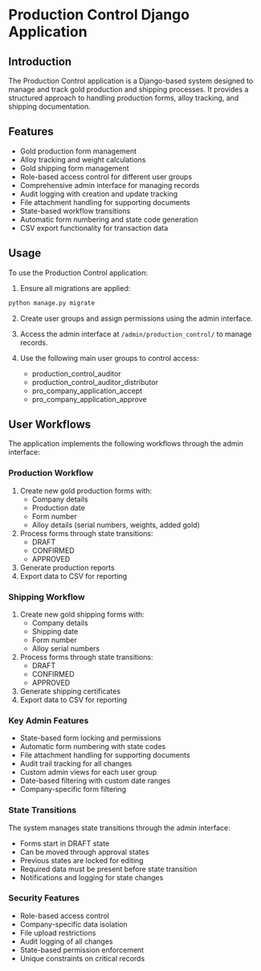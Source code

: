 # Production Control Django Application

## Introduction
The Production Control application is a Django-based system designed to manage and track gold production and shipping processes. It provides a structured approach to handling production forms, alloy tracking, and shipping documentation.

## Features
- Gold production form management
- Alloy tracking and weight calculations
- Gold shipping form management
- Role-based access control for different user groups
- Comprehensive admin interface for managing records
- Audit logging with creation and update tracking
- File attachment handling for supporting documents
- State-based workflow transitions
- Automatic form numbering and state code generation
- CSV export functionality for transaction data

## Usage
To use the Production Control application:

1. Ensure all migrations are applied:
```bash
python manage.py migrate
```

2. Create user groups and assign permissions using the admin interface.

3. Access the admin interface at `/admin/production_control/` to manage records.

4. Use the following main user groups to control access:
   - production_control_auditor
   - production_control_auditor_distributor
   - pro_company_application_accept
   - pro_company_application_approve

## User Workflows
The application implements the following workflows through the admin interface:

### Production Workflow
1. Create new gold production forms with:
   - Company details
   - Production date
   - Form number
   - Alloy details (serial numbers, weights, added gold)
2. Process forms through state transitions:
   - DRAFT
   - CONFIRMED
   - APPROVED
3. Generate production reports
4. Export data to CSV for reporting

### Shipping Workflow
1. Create new gold shipping forms with:
   - Company details
   - Shipping date
   - Form number
   - Alloy serial numbers
2. Process forms through state transitions:
   - DRAFT
   - CONFIRMED
   - APPROVED
3. Generate shipping certificates
4. Export data to CSV for reporting

### Key Admin Features
- State-based form locking and permissions
- Automatic form numbering with state codes
- File attachment handling for supporting documents
- Audit trail tracking for all changes
- Custom admin views for each user group
- Date-based filtering with custom date ranges
- Company-specific form filtering

### State Transitions
The system manages state transitions through the admin interface:
- Forms start in DRAFT state
- Can be moved through approval states
- Previous states are locked for editing
- Required data must be present before state transition
- Notifications and logging for state changes

### Security Features
- Role-based access control
- Company-specific data isolation
- File upload restrictions
- Audit logging of all changes
- State-based permission enforcement
- Unique constraints on critical records
